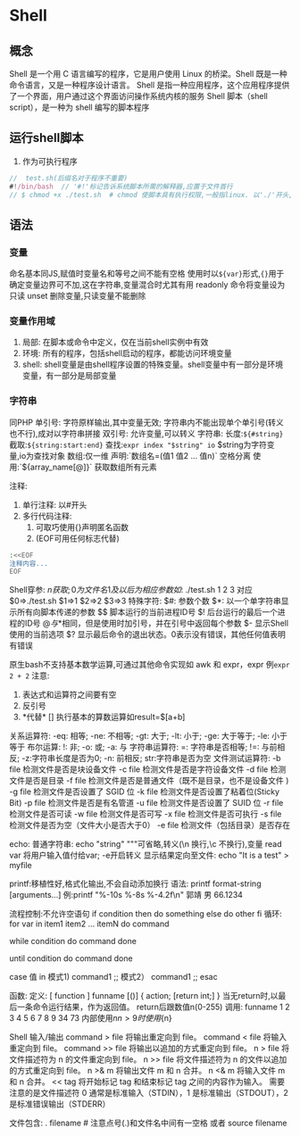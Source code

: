 # Shell

## 概念

Shell 是一个用 C 语言编写的程序，它是用户使用 Linux 的桥梁。Shell 既是一种命令语言，又是一种程序设计语言。
Shell 是指一种应用程序，这个应用程序提供了一个界面，用户通过这个界面访问操作系统内核的服务
Shell 脚本（shell script），是一种为 shell 编写的脚本程序

## 运行shell脚本

1. 作为可执行程序

```javascript
//  test.sh(后缀名对于程序不重要)
#!/bin/bash  // '#!'标记告诉系统脚本所需的解释器,应置于文件首行
// $ chmod +x ./test.sh  # chmod 使脚本具有执行权限,一般指linux. 以'./'开头,这样避免系统去PATH寻找该文件,而在当前目录找
```

## 语法

### 变量

命名基本同JS,赋值时变量名和等号之间不能有空格
使用时以`${var}`形式,`{}`用于确定变量边界可不加,这在字符串,变量混合时尤其有用
readonly 命令将变量设为只读
unset 删除变量,只读变量不能删除

### 变量作用域

1. 局部: 在脚本或命令中定义，仅在当前shell实例中有效
2. 环境: 所有的程序，包括shell启动的程序，都能访问环境变量
3. shell: shell变量是由shell程序设置的特殊变量。shell变量中有一部分是环境变量，有一部分是局部变量

### 字符串

同PHP
单引号: 字符原样输出,其中变量无效; 字符串内不能出现单个单引号(转义也不行),成对以字符串拼接
双引号: 允许变量,可以转义
字符串:
 长度:`${#string}`
 截取:`${string:start:end}`
 查找:`expr index "$string" io`  $string为字符变量,io为查找对象
数组:仅一维
声明:`数组名=(值1 值2 ... 值n)` 空格分离
使用:`${array_name[@]}` 获取数组所有元素

注释:

1. 单行注释: 以#开头
2. 多行代码注释:
   1. 可取巧使用{}声明匿名函数
   2. (EOF可用任何标志代替)

```bash
:<<EOF
注释内容...
EOF
```

Shell穿参:
$n获取;0为文件名 1及以后为相应参数
如:$ ./test.sh 1 2 3  对应 $0=>./test.sh $1=>1 $2=>2 $3=>3
特殊字符:
$#: 参数个数
$*: 以一个单字符串显示所有向脚本传递的参数
$$ 脚本运行的当前进程ID号
$! 后台运行的最后一个进程的ID号
$@ 与$*相同，但是使用时加引号，并在引号中返回每个参数
$- 显示Shell使用的当前选项
$? 显示最后命令的退出状态。0表示没有错误，其他任何值表明有错误

原生bash不支持基本数学运算,可通过其他命令实现如 awk 和 expr，expr  例`expr 2 + 2`
注意:

1. 表达式和运算符之间要有空
2. 反引号
3. \*代替*
[] 执行基本的算数运算如result=$[a+b]

关系运算符:
-eq: 相等; -ne: 不相等; -gt: 大于; -lt: 小于; -ge: 大于等于; -le: 小于等于
布尔运算:
!: 非; -o: 或; -a: 与
字符串运算符:
=: 字符串是否相等; !=: 与前相反; -z:字符串长度是否为0; -n: 前相反; str:字符串是否为空
文件测试运算符:
-b file 检测文件是否是块设备文件
-c file 检测文件是否是字符设备文件
-d file 检测文件是否是目录
-f file 检测文件是否是普通文件（既不是目录，也不是设备文件 )
-g file 检测文件是否设置了 SGID 位
-k file 检测文件是否设置了粘着位(Sticky Bit)
-p file 检测文件是否是有名管道
-u file 检测文件是否设置了 SUID 位
-r file 检测文件是否可读
-w file 检测文件是否可写
-x file 检测文件是否可执行
-s file 检测文件是否为空（文件大小是否大于0）
-e file 检测文件（包括目录）是否存在

echo:
普通字符串: echo "string"  """可省略,转义(\n 换行,\c 不换行),变量
read var 将用户输入值付给var; -e开启转义
显示结果定向至文件: echo "It is a test" > myfile

printf:移植性好,格式化输出,不会自动添加换行
语法: printf  format-string  [arguments...] 例:printf "%-10s %-8s %-4.2f\n" 郭靖 男 66.1234

流程控制:不允许空语句
if condition
then
 do something
else
 do other
fi
循环:
for var in item1 item2 ... itemN
do
    command

while condition
do
    command
done

until condition
do
    command
done

case 值 in
模式1)
    command1
    ;;
模式2）
    command1
    ;;
esac

函数:
定义:
[ function ] funname [()]
{
    action;
    [return int;]
}
当无return时,以最后一条命令运行结果，作为返回值。 return后跟数值n(0-255)
调用: funname 1 2 3 4 5 6 7 8 9 34 73  内部使用$n n>9时使用${n}

Shell 输入/输出
command > file 将输出重定向到 file。
command < file 将输入重定向到 file。
command >> file 将输出以追加的方式重定向到 file。
n > file 将文件描述符为 n 的文件重定向到 file。
n >> file 将文件描述符为 n 的文件以追加的方式重定向到 file。
n >& m 将输出文件 m 和 n 合并。
n <& m 将输入文件 m 和 n 合并。
<< tag 将开始标记 tag 和结束标记 tag 之间的内容作为输入。
需要注意的是文件描述符 0 通常是标准输入（STDIN），1 是标准输出（STDOUT），2 是标准错误输出（STDERR）

文件包含:
. filename   # 注意点号(.)和文件名中间有一空格
或者
source filename
